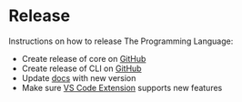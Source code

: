 # Release
Instructions on how to release The Programming Language:

- Create release of core on [GitHub](https://github.com/thelang-io/the/releases/new)
- Create release of CLI on [GitHub](https://github.com/thelang-io/cli/releases/new)
- Update [docs](https://github.com/thelang-io/docs.thelang.io) with new version
- Make sure [VS Code Extension](https://github.com/thelang-io/vscode-the) supports new features
